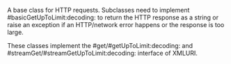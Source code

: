A base class for HTTP requests. Subclasses need to implement #basicGetUpToLimit:decoding: to return the HTTP response as a string or raise an exception if an HTTP/network error happens or the response is too large.

These classes implement the #get/#getUpToLimit:decoding: and #streamGet/#streamGetUpToLimit:decoding: interface of XMLURI.